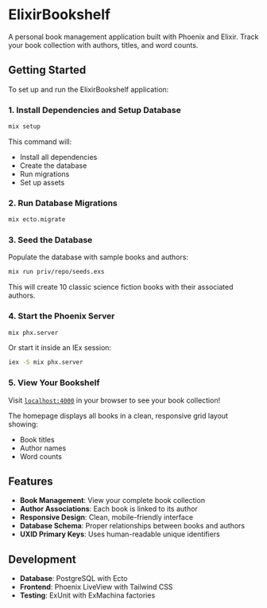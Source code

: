 # ElixirBookshelf

A personal book management application built with Phoenix and Elixir. Track your book collection with authors, titles, and word counts.

## Getting Started

To set up and run the ElixirBookshelf application:

### 1. Install Dependencies and Setup Database

```bash
mix setup
```

This command will:
- Install all dependencies
- Create the database
- Run migrations
- Set up assets

### 2. Run Database Migrations

```bash
mix ecto.migrate
```

### 3. Seed the Database

Populate the database with sample books and authors:

```bash
mix run priv/repo/seeds.exs
```

This will create 10 classic science fiction books with their associated authors.

### 4. Start the Phoenix Server

```bash
mix phx.server
```

Or start it inside an IEx session:

```bash
iex -S mix phx.server
```

### 5. View Your Bookshelf

Visit [`localhost:4000`](http://localhost:4000) in your browser to see your book collection!

The homepage displays all books in a clean, responsive grid layout showing:
- Book titles
- Author names
- Word counts

## Features

- **Book Management**: View your complete book collection
- **Author Associations**: Each book is linked to its author
- **Responsive Design**: Clean, mobile-friendly interface
- **Database Schema**: Proper relationships between books and authors
- **UXID Primary Keys**: Uses human-readable unique identifiers

## Development

- **Database**: PostgreSQL with Ecto
- **Frontend**: Phoenix LiveView with Tailwind CSS
- **Testing**: ExUnit with ExMachina factories
